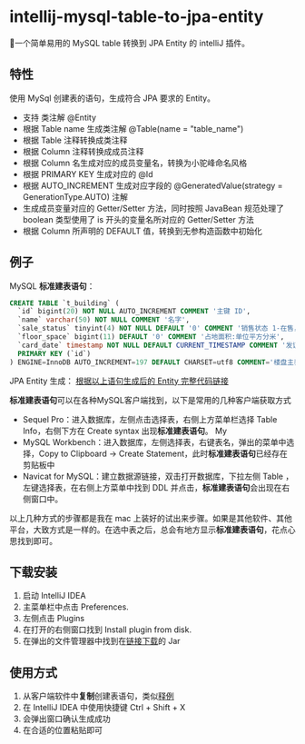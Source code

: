 

# intellij-mysql-table-to-jpa-entity
🎉一个简单易用的 MySQL table 转换到 JPA Entity 的 intelliJ 插件。

## 特性
使用 MySql 创建表的语句，生成符合 JPA 要求的 Entity。

- 支持 类注解 @Entity
- 根据 Table name 生成类注解 @Table(name = "table_name")
- 根据 Table 注释转换成类注释
- 根据 Column 注释转换成成员注释
- 根据 Column 名生成对应的成员变量名，转换为小驼峰命名风格
- 根据 PRIMARY KEY 生成对应的 @Id 
- 根据 AUTO_INCREMENT 生成对应字段的 @GeneratedValue(strategy = GenerationType.AUTO) 注解
- 生成成员变量对应的 Getter/Setter 方法，同时按照 JavaBean 规范处理了 boolean 类型使用了 is 开头的变量名所对应的 Getter/Setter 方法
- 根据 Column 所声明的 DEFAULT 值，转换到无参构造函数中初始化

## 例子
MySQL **标准建表语句**：
```sql
CREATE TABLE `t_building` (
  `id` bigint(20) NOT NULL AUTO_INCREMENT COMMENT '主键 ID',
  `name` varchar(50) NOT NULL COMMENT '名字',
  `sale_status` tinyint(4) NOT NULL DEFAULT '0' COMMENT '销售状态 1-在售， 2-待售， 3-售罄',
  `floor_space` bigint(11) DEFAULT '0' COMMENT '占地面积:单位平方分米',
  `card_date` timestamp NOT NULL DEFAULT CURRENT_TIMESTAMP COMMENT '发证时间',
  PRIMARY KEY (`id`)
) ENGINE=InnoDB AUTO_INCREMENT=197 DEFAULT CHARSET=utf8 COMMENT='楼盘主表';
```
JPA Entity 生成：
[根据以上语句生成后的 Entity 完整代码链接](/blob/master/src/test/java/TZiboBuilding.java/)

**标准建表语句**可以在各种MySQL客户端找到，以下是常用的几种客户端获取方式

 - Sequel Pro：进入数据库，左侧点击选择表，右侧上方菜单栏选择 Table Info，右侧下方在 Create syntax 出现**标准建表语句**。
My 
- MySQL Workbench：进入数据库，左侧选择表，右键表名，弹出的菜单中选择，Copy to Clipboard -> Create Statement，此时**标准建表语句**已经存在剪贴板中
- Navicat for MySQL：建立数据源链接，双击打开数据库，下拉左侧 Table ，左键选择表，在右侧上方菜单中找到 DDL 并点击，**标准建表语句**会出现在右侧窗口中。

以上几种方式的步骤都是我在 mac 上装好的试出来步骤。如果是其他软件、其他平台，大致方式是一样的。在选中表之后，总会有地方显示**标准建表语句**，花点心思找到即可。

## 下载安装
1. 启动 IntelliJ IDEA
2. 主菜单栏中点击 Preferences.
3. 左侧点击 Plugins
4. 在打开的右侧窗口找到 Install plugin from disk.
5. 在弹出的文件管理器中找到在[链接下载](https://plugins.jetbrains.com/plugin/11350-mysql-table-to-jpa-entity)的 Jar

## 使用方式
1. 从客户端软件中**复制**创建表语句，类似[释例](#释例)
2. 在 IntelliJ IDEA 中使用快捷键 Ctrl + Shift + X
3. 会弹出窗口确认生成成功
4. 在合适的位置粘贴即可
